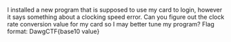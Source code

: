 I installed a new program that is supposed to use my card to login, however it says something about a clocking speed error. Can you figure out the clock rate conversion value for my card so I may better tune my program? Flag format: DawgCTF{base10 value}
